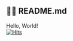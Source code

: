 ## 😶‍🌫️ README.md

Hello, World!
<br>
[![Hits](https://hits.seeyoufarm.com/api/count/incr/badge.svg?url=https%3A%2F%2Fgithub.com%2Fgjbae1212%2Fhit-counter&count_bg=%23F9BF52&title_bg=%23000000&icon=&icon_color=%23F9BF52&title=Hi%2C+There&edge_flat=false)](https://hits.seeyoufarm.com)
